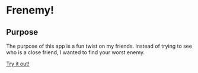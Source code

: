 # Frenemy!

## Purpose
The purpose of this app is a fun twist on my friends. Instead of trying to see who is a close friend, I wanted to find your worst enemy. 

[Try it out!](https://sheltered-earth-43207.herokuapp.com/)
